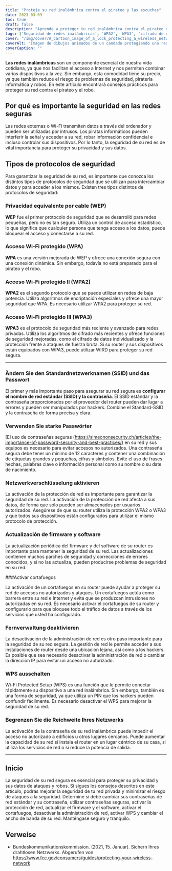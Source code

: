```yaml
---
title: "Proteja su red inalámbrica contra el pirateo y las escuchas"
date: 2023-03-09
toc: true
draft: false
description: "Aprende a proteger tu red inalámbrica contra el pirateo y las escuchas con consejos prácticos y protocolos de seguridad."
tags: ['Seguridad de redes inalámbricas', 'WPA2', 'WPA3', 'cifrado de redes', 'contraseñas seguras', 'cortafuegos', 'gestión remota', 'WPS', 'SSID predeterminado', 'contraseña predeterminada', 'actualización del firmware del router', 'actualización del software', 'alcance de la red', 'cifrado de datos', 'prevención de piratería informática', 'prevención de brechas de seguridad', 'seguridad de dispositivos', 'protección de redes inalámbricas', 'seguridad Wi-Fi', 'vulnerabilidad de la red'].
cover: "/img/cover/A_cartoon_image_of_a_lock_protecting_a_wireless_network.png"
coverAlt: "Imagen de dibujos animados de un candado protegiendo una red inalámbrica con un escudo".
coverCaption: ""
---
```



 **Las redes inalámbricas** son un componente esencial de nuestra vida cotidiana, ya que nos facilitan el acceso a Internet y nos permiten combinar varios dispositivos a la vez. Sin embargo, esta comodidad tiene su precio, ya que también reduce el riesgo de problemas de seguridad, piratería informática y robos. En este artículo encontrará consejos prácticos para proteger su red contra el pirateo y el robo.
 
 ## Por qué es importante la seguridad en las redes seguras
 
 Las redes externas o Wi-Fi transmiten datos a través del ordenador y pueden ser utilizadas por intrusos. Los piratas informáticos pueden interferir la señal y acceder a su red, robar información confidencial e incluso controlar sus dispositivos. Por lo tanto, la seguridad de su red es de vital importancia para proteger su privacidad y sus datos.
 
 ## Tipos de protocolos de seguridad
 
 Para garantizar la seguridad de su red, es importante que conozca los distintos tipos de protocolos de seguridad que se utilizan para intercambiar datos y para acceder a los mismos. Existen tres tipos distintos de protocolos de seguridad:
 
 ### Privacidad equivalente por cable (WEP)
 
 **WEP** fue el primer protocolo de seguridad que se desarrolló para redes pequeñas, pero no es tan seguro. Utiliza un control de acceso estadístico, lo que significa que cualquier persona que tenga acceso a los datos, puede bloquear el acceso y conectarse a su red.
 
 ### Acceso Wi-Fi protegido (WPA)
 
 **WPA** es una versión mejorada de WEP y ofrece una conexión segura con una conexión dinámica. Sin embargo, todavía no está preparado para el pirateo y el robo.
 
 ### Acceso Wi-Fi protegido II (WPA2)
 
 **WPA2** es el segundo protocolo que se puede utilizar en redes de baja potencia. Utiliza algoritmos de encriptación especiales y ofrece una mayor seguridad que WPA. Es necesario utilizar WPA2 para proteger su red.
 
 ### Acceso Wi-Fi protegido III (WPA3)
 
 **WPA3** es el protocolo de seguridad más reciente y avanzado para redes privadas. Utiliza los algoritmos de cifrado más recientes y ofrece funciones de seguridad mejoradas, como el cifrado de datos individualizado y la protección frente a ataques de fuerza bruta. Si su router y sus dispositivos están equipados con WPA3, puede utilizar WIRD para proteger su red segura.
 
 __________
 
 ### Ändern Sie den Standardnetzwerknamen (SSID) und das Passwort
 
 El primer y más importante paso para asegurar su red segura es **configurar el nombre de red estándar (SSID) y la contraseña**. El SSID estándar y la contraseña proporcionados por el proveedor del router pueden dar lugar a errores y pueden ser manipulados por hackers. Combine el Standard-SSID y la contraseña de forma precisa y clara.
 
 ### Verwenden Sie starke Passwörter
 
 [El uso de contraseñas seguras (https://simeononsecurity.ch/articles/the-importance-of-password-security-and-best-practices/) en su red y sus equipos es necesario para evitar accesos no autorizados. Una contraseña segura debe tener un mínimo de 12 caracteres y contener una combinación de etiquetas grandes y pequeñas, cifras y símbolos. Evite el uso de frases hechas, palabras clave o información personal como su nombre o su date de nacimiento.
 
 ### Netzwerkverschlüsselung aktivieren
 
 La activación de la protección de red es importante para garantizar la seguridad de su red. La activación de la protección de red afecta a sus datos, de forma que sólo pueden ser almacenados por usuarios autorizados. Asegúrese de que su router utiliza la protección WPA2 o WPA3 y que todos sus dispositivos están configurados para utilizar el mismo protocolo de protección.
 
 ### Actualización de firmware y software
 
 La actualización periódica del firmware y del software de su router es importante para mantener la seguridad de su red. Las actualizaciones contienen muchos parches de seguridad y correcciones de errores conocidos, y si no las actualiza, pueden producirse problemas de seguridad en su red.
 
 ###Activar cortafuegos
 
 La activación de un cortafuegos en su router puede ayudar a proteger su red de accesos no autorizados y ataques. Un cortafuegos actúa como barrera entre su red e Internet y evita que se produzcan intrusiones no autorizadas en su red. Es necesario activar el cortafuegos de su router y configurarlo para que bloquee todo el tráfico de datos a través de los servicios que usted ha configurado.
 
 ### Fernverwaltung deaktivieren
 
 La desactivación de la administración de red es otro paso importante para la seguridad de su red segura. La gestión de red le permite acceder a sus instalaciones de router desde una ubicación lejana, así como a los hackers. Es posible que sea necesario desactivar la administración de red o cambiar la dirección IP para evitar un acceso no autorizado.
 
 ### WPS ausschalten
 
 Wi-Fi Protected Setup (WPS) es una función que le permite conectar rápidamente su dispositivo a una red inalámbrica. Sin embargo, también es una forma de seguridad, ya que utiliza un PIN que los hackers pueden confundir fácilmente. Es necesario desactivar el WPS para mejorar la seguridad de su red.
 
 ### Begrenzen Sie die Reichweite Ihres Netzwerks
 
 La activación de la contraseña de su red inalámbrica puede impedir el acceso no autorizado a edificios u otros lugares cercanos. Puede aumentar la capacidad de su red si instala el router en un lugar céntrico de su casa, si utiliza los servicios de red o si reduce la potencia de salida.
 
 __________
 
 ## Inicio
 
 La seguridad de su red segura es esencial para proteger su privacidad y sus datos de ataques y robos. Si sigues los consejos descritos en este artículo, podrás mejorar la seguridad de tu red privada y minimizar el riesgo de ataques a la seguridad. Determine si debe cambiar sus contraseñas de red estándar y su contraseña, utilizar contraseñas seguras, activar la protección de red, actualizar el firmware y el software, activar el cortafuegos, desactivar la administración de red, activar WPS y cambiar el ancho de banda de su red. Manténgase seguro y tranquilo.
 
 ## Verweise
 
 - Bundeskommunikationskommission. (2021, 15. Januar). Sichern Ihres drahtlosen Netzwerks. Abgerufen von https://www.fcc.gov/consumers/guides/protecting-your-wireless-network

